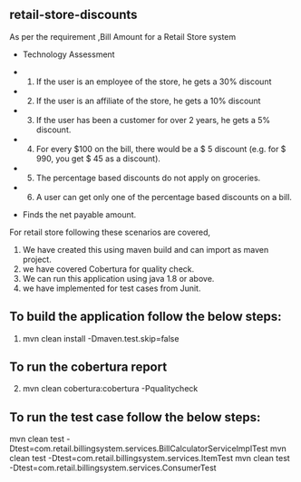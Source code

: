 retail-store-discounts
-----------------------------------

As per the requirement ,Bill Amount for a Retail Store system

 * Technology Assessment
 * 1. If the user is an employee of the store, he gets a 30% discount 
 * 2. If the user is an affiliate of the store, he gets a 10% discount 
 * 3. If the user has been a customer for over 2 years, he gets a 5% discount. 
 * 4. For every $100 on the bill, there would be a $ 5 discount (e.g. for $ 990, you get $ 45 	  as a discount). 
 * 5. The percentage based discounts do not apply on groceries. 
 * 6. A user can get only one of the percentage based discounts on a bill.  
 
 * Finds the net payable amount.
 
For retail store following these scenarios are covered,

1) We have created this using maven build and can import as maven project.
2) we have covered Cobertura for quality check.
3) We can run this application using java 1.8 or above.
4) we have implemented for test cases from Junit.

To build the application follow the below steps:
----------------------------------------------
1) mvn clean install -Dmaven.test.skip=false

To run the cobertura report
----------------------------------------------
2) mvn clean cobertura:cobertura -Pqualitycheck

To run the test case follow the below steps:
----------------------------------------------
 mvn clean test -Dtest=com.retail.billingsystem.services.BillCalculatorServiceImplTest
 mvn clean test -Dtest=com.retail.billingsystem.services.ItemTest
 mvn clean test -Dtest=com.retail.billingsystem.services.ConsumerTest

 
 
 
